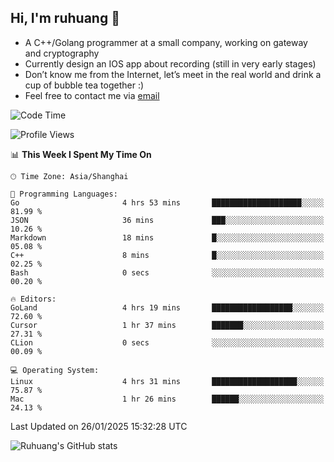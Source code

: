 ## Hi, I'm ruhuang 👋

- A C++/Golang programmer at a small company, working on gateway and cryptography
- Currently design an IOS app about recording (still in very early stages)
- Don’t know me from the Internet, let’s meet in the real world and drink a cup of bubble tea together :)
- Feel free to contact me via [email](mailto:ruhuang2001@gmail.com)
<!--START_SECTION:waka-->
![Code Time](http://img.shields.io/badge/Code%20Time-279%20hrs%209%20mins-blue)

![Profile Views](http://img.shields.io/badge/Profile%20Views-0-blue)

📊 **This Week I Spent My Time On** 

```text
🕑︎ Time Zone: Asia/Shanghai

💬 Programming Languages: 
Go                       4 hrs 53 mins       ████████████████████░░░░░   81.99 % 
JSON                     36 mins             ███░░░░░░░░░░░░░░░░░░░░░░   10.26 % 
Markdown                 18 mins             █░░░░░░░░░░░░░░░░░░░░░░░░   05.08 % 
C++                      8 mins              █░░░░░░░░░░░░░░░░░░░░░░░░   02.25 % 
Bash                     0 secs              ░░░░░░░░░░░░░░░░░░░░░░░░░   00.20 % 

🔥 Editors: 
GoLand                   4 hrs 19 mins       ██████████████████░░░░░░░   72.60 % 
Cursor                   1 hr 37 mins        ███████░░░░░░░░░░░░░░░░░░   27.31 % 
CLion                    0 secs              ░░░░░░░░░░░░░░░░░░░░░░░░░   00.09 % 

💻 Operating System: 
Linux                    4 hrs 31 mins       ███████████████████░░░░░░   75.87 % 
Mac                      1 hr 26 mins        ██████░░░░░░░░░░░░░░░░░░░   24.13 % 
```


 Last Updated on 26/01/2025 15:32:28 UTC
<!--END_SECTION:waka-->

![Ruhuang's GitHub stats](https://github-readme-stats.vercel.app/api?username=ruhuang2001&count_private=true&hide_title=true&show_icons=true&theme=vue)

